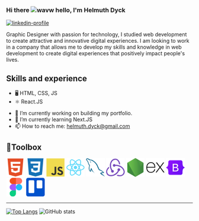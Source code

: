 ### Hi there <img src="https://raw.githubusercontent.com/MartinHeinz/MartinHeinz/master/wave.gif" alt="wavw hello" width="30" height="30">, I'm Helmuth Dyck
[![linkedin-profile](https://img.shields.io/badge/Helmuth%20Dyck-LinkedIn?style=flat&logo=LinkedIn&labelColor=%230072b1&color=%23ffffff&link=https%3A%2F%2Fwww.linkedin.com%2Fin%2Fhelmuth-dyck%2F
)](https://www.linkedin.com/in/helmuth-dyck/)

Graphic Designer with passion for technology, I studied web development to create attractive and innovative digital experiences. I am looking to work in a company that allows me to develop my skills and knowledge in web development to create digital experiences that positively impact people's lives.

## Skills and experience
* 🖥️ HTML, CSS, JS
* ⚛️ React.JS

- 🔭 I’m currently working on building my portfolio. 
- 🌱 I’m currently learning Next.JS 
- 📫 How to reach me: helmuth.dyck@gmail.com 

## 🧰Toolbox

<img src="https://github.com/devicons/devicon/blob/master/icons/html5/html5-plain.svg" alt="HTML Logo" width="50" height="50"> <img src="https://github.com/devicons/devicon/blob/master/icons/css3/css3-plain.svg" alt="CSS Logo" width="50" height="50"> <img src="https://github.com/devicons/devicon/blob/master/icons/javascript/javascript-original.svg" alt="JavaScript Logo" width="50" height="50"> <img src="https://github.com/devicons/devicon/blob/master/icons/react/react-original.svg" alt="React Logo" width="50" height="50"> <img src="https://github.com/devicons/devicon/blob/master/icons/mysql/mysql-original.svg" alt="MySQL Logo" width="50" height="50"> <img src="https://github.com/devicons/devicon/blob/master/icons/redux/redux-original.svg" alt="Redux Logo" width="50" height="50"> <img src="https://github.com/devicons/devicon/blob/master/icons/nodejs/nodejs-original.svg" alt="Node.JS Logo" width="50" height="50"> <img src="https://github.com/devicons/devicon/blob/master/icons/express/express-original.svg" alt="Express.JS Logo" width="50" height="50"> <img src="https://github.com/devicons/devicon/blob/master/icons/bootstrap/bootstrap-original.svg" alt="Bootstrap Logo" width="50" height="50"> <img src="https://github.com/devicons/devicon/blob/master/icons/figma/figma-original.svg" alt="Figma Logo" width="50" height="50"> <img src="https://github.com/devicons/devicon/blob/master/icons/trello/trello-plain.svg" alt="Trello Logo" width="50" height="50"> 

----

[![Top Langs](https://github-readme-stats.vercel.app/api/top-langs/?username=helmdyck)](https://github.com/anuraghazra/github-readme-stats) ![GitHub stats](https://github-readme-stats.vercel.app/api?username=helmdyck&show_icons=true&count_private=true)  

